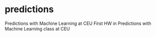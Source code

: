 # predictions
Predictions with Machine Learning at CEU
First HW in Predictions with Machine Learning class at CEU
